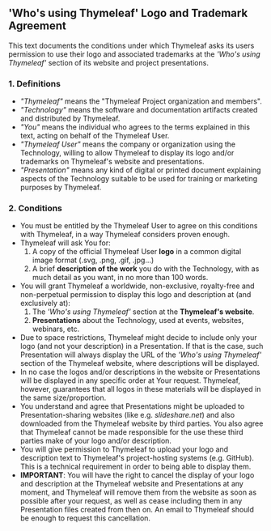 'Who's using Thymeleaf' Logo and Trademark Agreement
----------------------------------------------------

This text documents the conditions under which Thymeleaf asks its users permission to use their logo and associated trademarks at the *'Who's using Thymeleaf'* section of its website and project presentations.


### 1. Definitions

  * _"Thymeleaf"_ means the "Thymeleaf Project organization and members".
  * _"Technology"_ means the software and documentation artifacts created and distributed by Thymeleaf.
  * _"You"_ means the individual who agrees to the terms explained in this text, acting on behalf of the Thymeleaf User.
  * _"Thymeleaf User"_ means the company or organization using the Technology, willing to allow Thymeleaf to display its logo and/or trademarks on Thymeleaf's website and presentations.
  * _"Presentation"_ means any kind of digital or printed document explaining aspects of the Technology suitable to be used for training or marketing purposes by Thymeleaf.

### 2. Conditions

  * You must be entitled by the Thymeleaf User to agree on this conditions with Thymeleaf, in a way Thymeleaf considers proven enough.
  * Thymeleaf will ask You for:
  	1. A copy of the official Thymeleaf User **logo** in a common digital image format (.svg, .png, .gif, .jpg...)
  	2. A brief **description of the work** you do with the Technology, with as much detail as you want, in no more than 100 words.
  * You will grant Thymeleaf a worldwide, non-exclusive, royalty-free and non-perpetual permission to display this logo and description at (and exclusively at):
	1. The _'Who's using Thymeleaf'_ section at the **Thymeleaf's website**.
	2. **Presentations** about the Technology, used at events, websites, webinars, etc.
  * Due to space restrictions, Thymeleaf might decide to include only your logo (and not your description) in a Presentation. If that is the case, such Presentation will always display the URL of the _'Who's using Thymeleaf'_ section of the Thymeleaf website, where descriptions will be displayed.
  * In no case the logos and/or descriptions in the website or Presentations will be displayed in any specific order at Your request. Thymeleaf, however, guarantees that all logos in these materials will be displayed in the same size/proportion.
  * You understand and agree that Presentations might be uploaded to Presentation-sharing websites (like e.g. _slideshare.net_) and also downloaded from the Thymeleaf website by third parties. You also agree that Thymeleaf cannot be made responsible for the use these third parties make of your logo and/or description.
  * You will give permission to Thymeleaf to upload your logo and description text to Thymeleaf's project-hosting systems (e.g. GitHub). This is a technical requirement in order to being able to display them.
  * **IMPORTANT**: You will have the right to cancel the display of your logo and description at the Thymeleaf website and Presentations at any moment, and Thymeleaf will remove them from the website as soon as possible after your request, as well as cease including them in any Presentation files created from then on. An email to Thymeleaf should be enough to request this cancellation.
